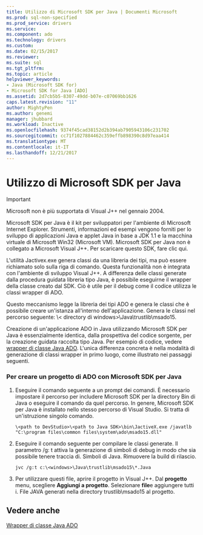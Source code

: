 ```yaml
---
title: Utilizzo di Microsoft SDK per Java | Documenti Microsoft
ms.prod: sql-non-specified
ms.prod_service: drivers
ms.service: 
ms.component: ado
ms.technology: drivers
ms.custom: 
ms.date: 02/15/2017
ms.reviewer: 
ms.suite: sql
ms.tgt_pltfrm: 
ms.topic: article
helpviewer_keywords:
- Java (Microsoft SDK for)
- Microsoft SDK for Java [ADO]
ms.assetid: 2d7cb5b5-8307-49dd-b07e-c07069bb1626
caps.latest.revision: "11"
author: MightyPen
ms.author: genemi
manager: jhubbard
ms.workload: Inactive
ms.openlocfilehash: 9374f45cad38152d2b394ab7905943106c231702
ms.sourcegitcommit: cc71f1027884462c359effb898390c8d97eaa414
ms.translationtype: MT
ms.contentlocale: it-IT
ms.lasthandoff: 12/21/2017
---
```

# <a name="using-the-microsoft-sdk-for-java"></a>Utilizzo di Microsoft SDK per Java

> [!IMPORTANT]
> Microsoft non è più supportata di Visual J++ nel gennaio 2004.

Microsoft SDK per Java è il kit per sviluppatori per l'ambiente di Microsoft Internet Explorer. Strumenti, informazioni ed esempi vengono forniti per lo sviluppo di applicazioni Java e applet Java in base a JDK 1.1 e la macchina virtuale di Microsoft Win32 (Microsoft VM). Microsoft SDK per Java non è collegato a Microsoft Visual J++. Per scaricare questo SDK, fare clic qui.  
  
 L'utilità Jactivex.exe genera classi da una libreria dei tipi, ma può essere richiamato solo sulla riga di comando. Questa funzionalità non è integrata con l'ambiente di sviluppo Visual J++. A differenza delle classi generate dalla procedura guidata libreria tipo Java, è possibile eseguirne il wrapper della classe creato dal SDK. Ciò è utile per il debug come il codice utilizza le classi wrapper di ADO.  
  
 Questo meccanismo legge la libreria dei tipi ADO e genera le classi che è possibile creare un'istanza all'interno dell'applicazione. Genera le classi nel percorso seguente: \\< directory di windows\>\Java\trustlib\msado15.  
  
 Creazione di un'applicazione ADO in Java utilizzando Microsoft SDK per Java è essenzialmente identica, dalla prospettiva del codice sorgente, per la creazione guidata raccolta tipo Java. Per esempio di codice, vedere [wrapper di classe Java ADO](../../../ado/guide/appendixes/ado-java-class-wrappers.md). L'unica differenza concreta è nella modalità di generazione di classi wrapper in primo luogo, come illustrato nei passaggi seguenti.  
  
### <a name="to-create-an-ado-project-with-the-microsoft-sdk-for-java"></a>Per creare un progetto di ADO con Microsoft SDK per Java  
  
1.  Eseguire il comando seguente a un prompt dei comandi. È necessario impostare il percorso per includere Microsoft SDK per la directory Bin di Java o eseguire il comando da quel percorso. In genere, Microsoft SDK per Java è installato nello stesso percorso di Visual Studio. Si tratta di un'istruzione singolo comando.  
  
    ```  
    \<path to DevStudio>\<path to Java SDK>\bin\JactiveX.exe /javatlb "C:\program files\common files\system\ado\msado15.dll"  
    ```  
  
2.  Eseguire il comando seguente per compilare le classi generate. Il parametro /g: t attiva la generazione di simboli di debug in modo che sia possibile tenere traccia di. Simboli di Java. Rimuovere la build di rilascio.  
  
    ```  
    jvc /g:t c:\<windows>\Java\trustlib\msado15\*.Java  
    ```  
  
3.  Per utilizzare questi file, aprire il progetto in Visual J++. Dal **progetto** menu, scegliere **Aggiungi a progetto**. Selezionare **file**e aggiungere tutti i. File JAVA generati nella directory trustlib\msado15 al progetto.  
  
## <a name="see-also"></a>Vedere anche  
 [Wrapper di classe Java ADO](../../../ado/guide/appendixes/ado-java-class-wrappers.md)   
